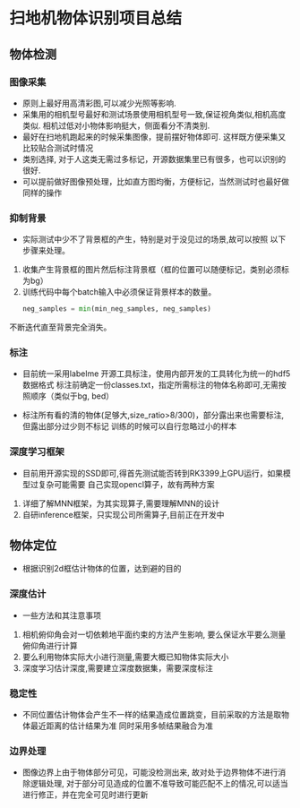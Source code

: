 # 扫地机物体识别项目总结

## 物体检测

### 图像采集
* 原则上最好用高清彩图,可以减少光照等影响.
* 采集用的相机型号最好和测试场景使用相机型号一致,保证视角类似,相机高度类似.
    相机过低对小物体影响挺大，侧面看分不清类别.
* 最好在扫地机跑起来的时候采集图像，提前摆好物体即可.
    这样既方便采集又比较贴合测试时情况
* 类别选择, 对于人这类无需过多标记，开源数据集里已有很多，也可以识别的很好.
* 可以提前做好图像预处理，比如直方图均衡，方便标记，当然测试时也最好做同样的操作



### 抑制背景
* 实际测试中少不了背景框的产生，特别是对于没见过的场景,故可以按照
以下步骤来处理。

1. 收集产生背景框的图片然后标注背景框（框的位置可以随便标记，类别必须标为bg）
2. 训练代码中每个batch输入中必须保证背景样本的数量。
    ```python
    neg_samples = min(min_neg_samples, neg_samples)
    ```
不断迭代直至背景完全消失。


### 标注
* 目前统一采用labelme 开源工具标注，使用内部开发的工具转化为统一的hdf5数据格式
标注前确定一份classes.txt，指定所需标注的物体名称即可,无需按照顺序（类似于bg, bed）

* 标注所有看的清的物体(足够大,size_ratio>8/300)，部分露出来也需要标注,但露出部分过少则不标记
训练的时候可以自行忽略过小的样本


### 深度学习框架
* 目前用开源实现的SSD即可,得首先测试能否转到RK3399上GPU运行，如果模型过复杂可能需要
自己实现opencl算子，故有两种方案
1. 详细了解MNN框架，为其实现算子,需要理解MNN的设计
2. 自研inference框架，只实现公司所需算子,目前正在开发中


## 物体定位
* 根据识别2d框估计物体的位置，达到避的目的

### 深度估计
* 一些方法和其注意事项
1. 相机俯仰角会对一切依赖地平面约束的方法产生影响, 要么保证水平要么测量俯仰角进行计算
2. 要么利用物体实际大小进行测量,需要大概已知物体实际大小
3. 深度学习估计深度,需要建立深度数据集，需要深度标注

### 稳定性
* 不同位置估计物体会产生不一样的结果造成位置跳变，目前采取的方法是取物体最近距离的估计结果为准
同时采用多帧结果融合为准

### 边界处理
* 图像边界上由于物体部分可见，可能没检测出来, 故对处于边界物体不进行消除逻辑处理,
对于部分可见造成的位置不准导致可能匹配不上的情况,可以适当进行修正，并在完全可见时进行更新

